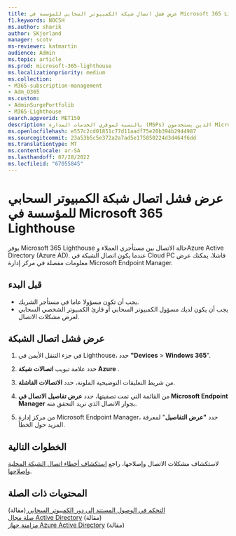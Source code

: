 ```yaml
---
title: عرض فشل اتصال شبكة الكمبيوتر السحابي للمؤسسة في Microsoft 365 Lighthouse
f1.keywords: NOCSH
ms.author: sharik
author: SKjerland
manager: scotv
ms-reviewer: katmartin
audience: Admin
ms.topic: article
ms.prod: microsoft-365-lighthouse
ms.localizationpriority: medium
ms.collection:
- M365-subscription-management
- Adm_O365
ms.custom:
- AdminSurgePortfolib
- M365-Lighthouse
search.appverid: MET150
description: بالنسبة لموفري الخدمات المدارة (MSPs) الذين يستخدمون Microsoft 365 Lighthouse، تعرف على كيفية عرض فشل اتصال شبكة كمبيوتر سحابي للمؤسسة.
ms.openlocfilehash: e557c2cd01851c77d11aadf75e20b394b2944987
ms.sourcegitcommit: 23a53b5c5e372a2a7ad5e175850224d3d464f6dd
ms.translationtype: MT
ms.contentlocale: ar-SA
ms.lasthandoff: 07/28/2022
ms.locfileid: "67055845"
---
```

# <a name="view-an-enterprise-cloud-pc-failed-network-connection-in-microsoft-365-lighthouse"></a>عرض فشل اتصال شبكة الكمبيوتر السحابي للمؤسسة في Microsoft 365 Lighthouse

يوفر Microsoft 365 Lighthouse حالة الاتصال بين مستأجري العملاء وAzure Active Directory (Azure AD). عندما يكون اتصال الشبكة في Cloud PC فاشلا، يمكنك عرض معلومات مفصلة في مركز إدارة Microsoft Endpoint Manager.

## <a name="before-you-begin"></a>قبل البدء

- يجب أن تكون مسؤولا عاما في مستأجر الشريك.
- يجب أن يكون لديك مسؤول الكمبيوتر السحابي أو قارئ الكمبيوتر الشخصي السحابي لعرض مشكلات الاتصال.

## <a name="view-a-failed-network-connection"></a>عرض فشل اتصال الشبكة

1. في جزء التنقل الأيمن في Lighthouse، حدد **"Devices** >  **Windows 365**".

2. حدد علامة تبويب **اتصالات شبكة Azure** .

3. من شريط التعليقات التوضيحية الملونة، حدد **الاتصالات الفاشلة**.

4. من القائمة التي تمت تصفيتها، حدد **عرض تفاصيل الاتصال في Microsoft Endpoint Manager** بجوار الاتصال الذي تريد التحقق منه.

5. من مركز إدارة Microsoft Endpoint Manager، حدد **"عرض التفاصيل**" لمعرفة المزيد حول الخطأ.

## <a name="next-steps"></a>الخطوات التالية

لاستكشاف مشكلات الاتصال وإصلاحها، راجع [استكشاف أخطاء اتصال الشبكة المحلية وإصلاحها](/windows-365/enterprise/troubleshoot-on-premises-network-connection).

## <a name="related-content"></a>المحتويات ذات الصلة

[التحكم في الوصول المستند إلى دور الكمبيوتر السحابي ](/windows-365/enterprise/role-based-access)(مقالة)\
[صلة مجال Active Directory](/windows-365/enterprise/troubleshoot-on-premises-network-connection#active-directory-domain-join) (مقالة)\
[مزامنة جهاز Azure Active Directory](/windows-365/enterprise/troubleshoot-on-premises-network-connection#azure-active-directory-device-sync) (مقالة)
